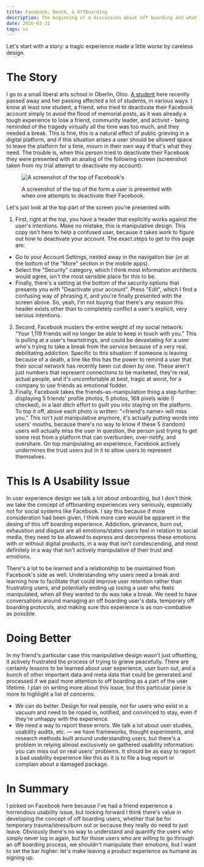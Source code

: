```yaml
---
title: Facebook, Death, & OffBoarding
description: The beginning of a discussion about off boarding and what that looks like when Facebook gets it very, very, wrong in a personal way.
date: 2016-03-31
tags: ux
---
```


Let's start with a story: a tragic experience made a little _worse_ by careless design.

# The Story

I go to a small liberal arts school in Oberlin, Ohio. [A
student](http://www.samdevorah.org/) here recently passed away and her passing
affected a lot of students, in various ways. I know at least one student, a
friend, who tried to deactivate their Facebook account simply to avoid the
flood of memorial posts, as it was already a tough experience to lose a friend,
community leader, and activist - being reminded of the tragedy virtually all
the time was too much, and they needed a break. This is fine, this is a natural effect of public grieving in a digital
platform, and if this situation arises a user should be allowed space to leave the
platform for a time, mourn in their own way if that's what they need. The trouble is, when this person tried to deactivate their
Facebook they were presented with an analog of the following screen (screenshot
taken from my trial attempt to deactivate my account):

<figure>
<img src="/images/fb-ux/deactivation-attempt.png" alt="A screenshot of the top of Facebook's ">
<figcaption>

A screenshot of the top of the form a user is presented with when one attempts
to deactivate their Facebook.

</figcaption>
</figure>

Let's just look at the top part of the screen you're presented with:

1. First, right at the top, you have a header that explicitly works against the
   user's intentions. Make no mistake, this is manipulative design. This copy
   isn't here to help a confused user, because it takes work to figure out how
   to deactivate your account. The exact steps to get to this page are:
- Go to your Account Settings, nested away in the navigation bar (or at the bottom of the "More" section in the mobile apps).
- Select the "Security" category, which I think most information architects would agree, isn't the most sensible place for this to be.
- Finally, there's a setting at the bottom of the security options that presents you with "Deactivate your account". Press "Edit", which I find a confusing way of phrasing it, and you're finally presented with the screen above.
  So, yeah, I'm not buying that there's any reason this header exists other than to completely conflict a user's explicit, very serious intentions.

2. Second, Facebook musters the entire weight of my social network: "Your 1,119
   friends will no longer be able to keep in touch with you." This is pulling
   at a user's heartstrings, and could be devastating for a user who's trying
   to take a break from the service because of a very real, debilitating
   addiction. Specific to this situation: if someone is leaving because of a
   death, a line like this has the power to remind a user that their social
   network has recently been cut down by one. These aren't just numbers that
   represent connections to be marketed, they're real, actual people, and it's
   uncomfortable at best, tragic at worst, for a company to use friends as
   emotional fodder.
3. Finally, Facebook takes the friends-as-manipulation thing a step further:
   displaying 5 friends' profile photos, 5 photos, 168 pixels wide (I checked),
   in a last ditch effort to guilt you into staying on the platform. To top it
   off, above each photo is written: "\<friend's name\> will miss you." This
   isn't just manipulative anymore, it's actually putting words into users'
   mouths, because there's no way to know if these 5 (random) users will
   actually miss the user in question, the person just trying to get some rest
   from a platform that can overburden, over-notify, and overshare. On top
   manipulating an experience, Facebook actively undermines the trust users put
   in it to allow users to represent themselves.

# This Is A Usability Issue

In user experience design we talk a lot about onboarding, but I don't think we
take the concept of offboarding experiences very seriously, especially not for
social systems like Facebook. I say this because if more consideration had been
given, I think more care would be apparent in the desing of this off boarding
experience. Addiction, grievance, burn out, exhaustion and disgust are all
emotions/states users feel in relation to social media, they need to be allowed
to express and decompress these emotions with or without digital products, in a
way that isn't condescending, and most definitely in a way that isn't actively
manipulative of their trust and emotions.

There's a lot to be learned and a relationship to be maintained from Facebook's
side as well. Understanding why users need a break and learning how to
facilitate that could improve user retention rather than frustrating users, and
potentially ending up losing a user who feels manipulated, when all they wanted
to do was take a break. We need to have conversations around managing an off
boarding user's data, temporary off boarding protocols, and making sure this
experience is as non-combative as possible.

# Doing Better

In my friend's particular case this manipulative design wasn't just offsetting,
it actively frustrated the process of trying to grieve peacefully. There are
certainly lessons to be learned about user experience, user burn out, and a
bunch of other important data and meta data that could be generated and processed
if we paid more attention to off boarding as a part of the user lifetime. I plan on writing more about this
issue, but this particular piece is more to highlight a list of concerns:

- We can do better. Design for real people, not for users who exist in a vacuum and need to be roped in, notified, and convinced to stay, even if they're unhappy with the experience.
- We need a way to report these errors. We talk a lot about user studies, usability audits, etc. —  we have frameworks, thought experiments, and research methods built around understanding users, but there's a problem in relying almost exclusively on gathered usability information: you can miss out on real users' problems. It should be as easy to report a bad usability experience like this as it is to file a bug report or complain about a damaged package.

# In Summary

I picked on Facebook here because I've had a friend experience a horrendous
usability issue, but looking forward I think there's value in
developing the concept of off boarding users, whether that be for temporary
trauma/stress/burn out or because they really do need to just leave. Obviously
there's no way to understand and quantify the users who simply never log in
again, but for those users who are willing to go through an off boarding
process, we shouldn't manipulate their emotions, but I want to set
the bar higher: let's make leaving a product experience as humane as signing up.
